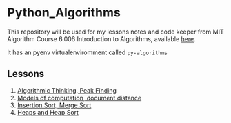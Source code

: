 # Python_Algorithms
This repository will be used for my lessons notes and code keeper from MIT Algorithm Course 6.006 Introduction to Algorithms, available [here](https://ocw.mit.edu/courses/electrical-engineering-and-computer-science/6-006-introduction-to-algorithms-fall-2011/index.htm). 

It has an pyenv virtualenviromment called ```py-algorithms```

## Lessons

1. [Algorithmic Thinking, Peak Finding](../master/Peak%20Finding)
2. [Models of computation, document distance](../master/Document%20Distance)
3. [Insertion Sort, Merge Sort](../master/Insertion%20and%20Merge%20Sort)
4. [Heaps and Heap Sort](../master/Heap)
